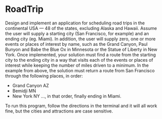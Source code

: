 # RoadTrip

Design and implement an application for scheduling road trips in the continental USA — 48 of the
states, excluding Alaska and Hawaii. Assume the user will supply a starting city (San Francisco, for
example) and an ending city (eg. Miami). In addition, the user will supply zero, one or more events or
places of interest by name, such as the Grand Canyon, Paul Bunyon and Babe the Blue Ox in
Minnesota or the Statue of Liberty in New York. Once implemented, your solution must find a route
from the starting city to the ending city in a way that visits each of the events or places of interest while
keeping the number of miles driven to a minimum. In the example from above, the solution must return
a route from San Francisco through the following places, in order:
- Grand Canyon AZ
- Bemidji MN
- New York NY
..., in that order, finally ending in Miami.

To run this program, follow the directions in the terminal and it will all work fine, but the cities and attractions are case sensitive.
